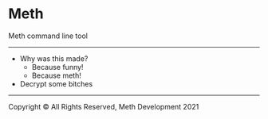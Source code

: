 # Meth
Meth command line tool

---

* Why was this made?
    * Because funny!
    * Because meth!
* Decrypt some bitches

---

Copyright © All Rights Reserved, Meth Development 2021

